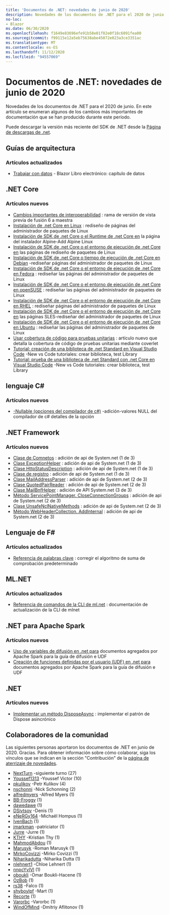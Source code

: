 ```yaml
---
title: 'Documentos de .NET: novedades de junio de 2020'
description: Novedades de los documentos de .NET para el 2020 de junio.
no-loc:
- Blazor
ms.date: 06/30/2020
ms.openlocfilehash: f1649e83696efe91b58e01f82e0f18c6091fea00
ms.sourcegitcommit: f99115e12a5eb75638abe45072e023a3ce3351ac
ms.translationtype: MT
ms.contentlocale: es-ES
ms.lasthandoff: 11/12/2020
ms.locfileid: "94557069"
---
```

# <a name="net-docs-whats-new-for-june-2020"></a>Documentos de .NET: novedades de junio de 2020

Novedades de los documentos de .NET para el 2020 de junio. En este artículo se enumeran algunos de los cambios más importantes de documentación que se han producido durante este período.

Puede descargar la versión más reciente del SDK de .NET desde la [Página de descargas de .net](https://dotnet.microsoft.com/download).

## <a name="architecture-guides"></a>Guías de arquitectura

### <a name="updated-articles"></a>Artículos actualizados

- [Trabajar con datos](../architecture/blazor-for-web-forms-developers/data.md)  -  Blazor Libro electrónico: capítulo de datos

## <a name="net-core"></a>.NET Core

### <a name="new-articles"></a>Artículos nuevos

- [Cambios importantes de interoperabilidad](../core/compatibility/interop.md) : rama de versión de vista previa de fusión 6 a maestra
- [Instalación de .net Core en Linux](../core/install/linux.md) : rediseño de páginas del administrador de paquetes de Linux
- [Instalación de SDK de .net Core o el Runtime de .net Core en](../core/install/linux-alpine.md) la página del instalador Alpine-Add Alpine Linux
- [Instalación de SDK de .net Core o el entorno de ejecución de .net Core en](../core/install/linux-centos.md) las páginas de rediseño de paquetes de Linux
- [Instalación de SDK de .net Core o tiempo de ejecución de .net Core en Debian](../core/install/linux-debian.md) -rediseñar páginas del administrador de paquetes de Linux
- [Instalación de SDK de .net Core o el entorno de ejecución de .net Core en Fedora](../core/install/linux-fedora.md) : rediseñar las páginas del administrador de paquetes de Linux
- [Instalación de SDK de .net Core o el entorno de ejecución de .net Core en openSUSE](../core/install/linux-opensuse.md) : rediseñar las páginas del administrador de paquetes de Linux
- [Instalación de SDK de .net Core o el entorno de ejecución de .net Core en RHEL](../core/install/linux-rhel.md) : rediseñar páginas del administrador de paquetes de Linux
- [Instalación de SDK de .net Core o el entorno de ejecución de .net Core en](../core/install/linux-sles.md) las páginas SLES-rediseñar del administrador de paquetes de Linux
- [Instalación de SDK de .net Core o el entorno de ejecución de .net Core en Ubuntu](../core/install/linux-ubuntu.md) : rediseñar las páginas del administrador de paquetes de Linux
- [Usar cobertura de código para pruebas unitarias](../core/testing/unit-testing-code-coverage.md) : artículo nuevo que detalla la cobertura de código de pruebas unitarias mediante coverlet
- [Tutorial: creación de una biblioteca de .net Standard en Visual Studio Code](../core/tutorials/library-with-visual-studio-code.md) -New vs Code tutoriales: crear biblioteca, test Library
- [Tutorial: prueba de una biblioteca de .net Standard con .net Core en Visual Studio Code](../core/tutorials/testing-library-with-visual-studio-code.md) -New vs Code tutoriales: crear biblioteca, test Library

## <a name="c-language"></a>lenguaje C#

### <a name="new-articles"></a>Artículos nuevos

- [-Nullable (opciones del compilador de c#)](../csharp/language-reference/compiler-options/nullable-compiler-option.md) -adición-valores NULL del compilador de c# detalles de la opción

## <a name="net-framework"></a>.NET Framework

### <a name="new-articles"></a>Artículos nuevos

- [Clase de Comnetos](../framework/additional-apis/system.net.comnetos.md) : adición de api de System.net (1 de 3)
- [Clase ExceptionHelper](../framework/additional-apis/system.net.exceptionhelper.md) : adición de api de System.net (1 de 3)
- [Clase HttpStatusDescription](../framework/additional-apis/system.net.httpstatusdescription.md) : adición de api de System.net (1 de 3)
- [Clase de registro](../framework/additional-apis/system.net.logging.md) : adición de api de System.net (1 de 3)
- [Clase MailAddressParser](../framework/additional-apis/system.net.mail.mailaddressparser.md) : adición de api de System.net (2 de 3)
- [Clase QuotedPairReader](../framework/additional-apis/system.net.mail.quotedpairreader.md) : adición de api de System.net (2 de 3)
- [Clase MailBnfHelper](../framework/additional-apis/system.net.mime.mailbnfhelper.md) : adición de API System.net (3 de 3)
- [Método ServicePointManager. CloseConnectionGroups](../framework/additional-apis/system.net.servicepointmanager.closeconnectiongroups.md) : adición de api de System.net (2 de 3)
- [Clase UnsafeNclNativeMethods](../framework/additional-apis/system.net.unsafenclnativemethods.md) : adición de api de System.net (2 de 3)
- [Método WebHeaderCollection. AddInternal](../framework/additional-apis/system.net.webheadercollection.addinternal.md) : adición de api de System.net (2 de 3)

## <a name="f-language"></a>Lenguaje de F#

### <a name="updated-articles"></a>Artículos actualizados

- [Referencia de palabras clave](../fsharp/language-reference/keyword-reference.md) : corregir el algoritmo de suma de comprobación predeterminado

## <a name="mlnet"></a>ML.NET

### <a name="updated-articles"></a>Artículos actualizados

- [Referencia de comandos de la CLI de ml.net](../machine-learning/reference/ml-net-cli-reference.md) : documentación de actualización de la CLI de mlnet

## <a name="net-for-apache-spark"></a>.NET para Apache Spark

### <a name="new-articles"></a>Artículos nuevos

- [Uso de variables de difusión en .net para](../spark/how-to-guides/broadcast-guide.md) documentos agregados por Apache Spark para la guía de difusión e UDF
- [Creación de funciones definidas por el usuario (UDF) en .net para](../spark/how-to-guides/udf-guide.md) documentos agregados por Apache Spark para la guía de difusión e UDF

## <a name="net"></a>.NET

### <a name="new-articles"></a>Artículos nuevos

- [Implementar un método DisposeAsync](../standard/garbage-collection/implementing-disposeasync.md) : implementar el patrón de Dispose asincrónico

## <a name="community-contributors"></a>Colaboradores de la comunidad

Las siguientes personas aportaron los documentos de .NET en junio de 2020. Gracias. Para obtener información sobre cómo colaborar, siga los vínculos que se indican en la sección "Contribución" de la [página de aterrizaje de novedades](index.yml).

- [NextTurn](https://github.com/NextTurn) -siguiente turno (27)
- [Youssef1313](https://github.com/Youssef1313) -Youssef Victor (10)
- [pkulikov](https://github.com/pkulikov) -Petr Kulikov (4)
- [nschonni](https://github.com/nschonni) -Nick Schonning (2)
- [alfredmyers](https://github.com/alfredmyers) -Alfred Myers (1)
- [BB-Froggy](https://github.com/bb-froggy) (1)
- [dawedawe](https://github.com/dawedawe) (1)
- [DSivtsov](https://github.com/DSivtsov) -Denis (1)
- [eNeRGy164](https://github.com/eNeRGy164) -Michaël Hompus (1)
- [IvenBach](https://github.com/IvenBach) (1)
- [jmarkman](https://github.com/jmarkman) -patriciator (1)
- [Jurre](https://github.com/jurre) -Jurre (1)
- [KTHY](https://github.com/kthy) -Kristian Thy (1)
- [MahmodAbdou](https://github.com/MahmodAbdou) (1)
- [Marusyk](https://github.com/Marusyk) -Roman Marusyk (1)
- [MirkoCovizzi](https://github.com/MirkoCovizzi) -Mirko Covizzi (1)
- [Niharikadutta](https://github.com/Niharikadutta) -Niharika Dutta (1)
- [nlehnert1](https://github.com/nlehnert1) -Chloe Lehnert (1)
- [nnpcYvIVl](https://github.com/nnpcYvIVl) (1)
- [oboukli](https://github.com/oboukli) -Omar Boukli-Hacene (1)
- [OzBob](https://github.com/OzBob) (1)
- [rs38](https://github.com/rs38) -Falco (1)
- [shyboylpf](https://github.com/shyboylpf) -Mart (1)
- [Recorte](https://github.com/Snipie) (1)
- [Varorbc](https://github.com/Varorbc) -Varorbc (1)
- [WindOfMind](https://github.com/WindOfMind) -Dmitriy Aflitonov (1)
